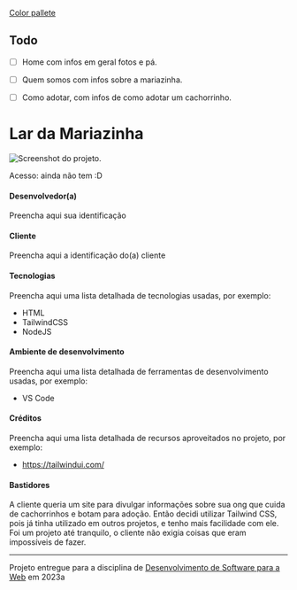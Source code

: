 [Color pallete](https://coolors.co/45425a-575c55-d3dbc6-6c7d47-96a13a-a1b135-acc12f)

## Todo
- [ ] Home com infos em geral fotos e pá.

- [ ] Quem somos com infos sobre a mariazinha.

- [ ] Como adotar, com infos de como adotar um cachorrinho.

# Lar da Mariazinha

![Screenshot do projeto](https://mdswanson.com/static/chops-ux-step-4.png "Screenshot do projeto").

Acesso: ainda não tem :D


#### Desenvolvedor(a)
Preencha aqui sua identificação

#### Cliente
Preencha aqui a identificação do(a) cliente

#### Tecnologias

Preencha aqui uma lista detalhada de tecnologias usadas, por exemplo:
- HTML
- TailwindCSS
- NodeJS

#### Ambiente de desenvolvimento

Preencha aqui uma lista detalhada de ferramentas de desenvolvimento usadas, por exemplo:
- VS Code

#### Créditos

Preencha aqui uma lista detalhada de recursos aproveitados no projeto, por exemplo:
- https://tailwindui.com/

#### Bastidores

A cliente queria um site para divulgar informações sobre sua ong que cuida de cachorrinhos e botam para adoção. Então decidi utilizar Tailwind CSS, pois já tinha utilizado em outros projetos, e tenho mais facilidade com ele. Foi um projeto até tranquilo, o cliente não exigia coisas que eram impossíveis de fazer.


---
Projeto entregue para a disciplina de [Desenvolvimento de Software para a Web](http://github.com/andreainfufsm/elc1090-2023a) em 2023a